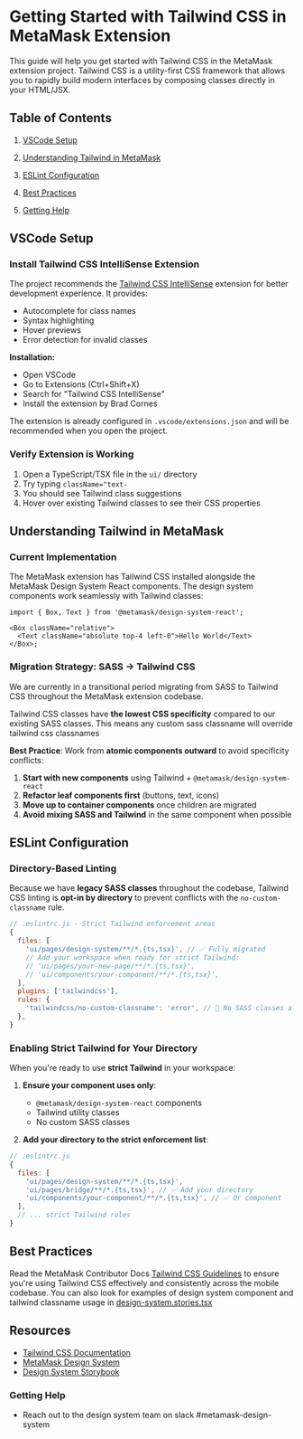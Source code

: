# Getting Started with Tailwind CSS in MetaMask Extension

This guide will help you get started with Tailwind CSS in the MetaMask extension project. Tailwind CSS is a utility-first CSS framework that allows you to rapidly build modern interfaces by composing classes directly in your HTML/JSX.

## Table of Contents

1. [VSCode Setup](#vscode-setup)
2. [Understanding Tailwind in MetaMask](#understanding-tailwind-in-metamask)
3. [ESLint Configuration](#eslint-configuration)
4. [Best Practices](#best-practices)

5. [Getting Help](#getting-help)

## VSCode Setup

### Install Tailwind CSS IntelliSense Extension

The project recommends the [Tailwind CSS IntelliSense](https://marketplace.visualstudio.com/items?itemName=bradlc.vscode-tailwindcss) extension for better development experience. It provides:

- Autocomplete for class names
- Syntax highlighting
- Hover previews
- Error detection for invalid classes

**Installation:**

- Open VSCode
- Go to Extensions (Ctrl+Shift+X)
- Search for "Tailwind CSS IntelliSense"
- Install the extension by Brad Cornes

The extension is already configured in `.vscode/extensions.json` and will be recommended when you open the project.

### Verify Extension is Working

1. Open a TypeScript/TSX file in the `ui/` directory
2. Try typing `className="text-`
3. You should see Tailwind class suggestions
4. Hover over existing Tailwind classes to see their CSS properties

## Understanding Tailwind in MetaMask

### Current Implementation

The MetaMask extension has Tailwind CSS installed alongside the MetaMask Design System React components. The design system components work seamlessly with Tailwind classes:

```tsx
import { Box, Text } from '@metamask/design-system-react';

<Box className="relative">
  <Text className="absolute top-4 left-0">Hello World</Text>
</Box>;
```

### Migration Strategy: SASS → Tailwind CSS

We are currently in a transitional period migrating from SASS to Tailwind CSS throughout the MetaMask extension codebase.

Tailwind CSS classes have **the lowest CSS specificity** compared to our existing SASS classes. This means any custom sass classname will override tailwind css classnames

**Best Practice**: Work from **atomic components outward** to avoid specificity conflicts:

1. **Start with new components** using Tailwind + `@metamask/design-system-react`
2. **Refactor leaf components first** (buttons, text, icons)
3. **Move up to container components** once children are migrated
4. **Avoid mixing SASS and Tailwind** in the same component when possible

## ESLint Configuration

### Directory-Based Linting

Because we have **legacy SASS classes** throughout the codebase, Tailwind CSS linting is **opt-in by directory** to prevent conflicts with the `no-custom-classname` rule.

```javascript
// .eslintrc.js - Strict Tailwind enforcement areas
{
  files: [
    'ui/pages/design-system/**/*.{ts,tsx}', // ✅ Fully migrated
    // Add your workspace when ready for strict Tailwind:
    // 'ui/pages/your-new-page/**/*.{ts,tsx}',
    // 'ui/components/your-component/**/*.{ts,tsx}',
  ],
  plugins: ['tailwindcss'],
  rules: {
    'tailwindcss/no-custom-classname': 'error', // 🚫 No SASS classes allowed
  },
}

```

### Enabling Strict Tailwind for Your Directory

When you're ready to use **strict Tailwind** in your workspace:

1. **Ensure your component uses only**:
   - `@metamask/design-system-react` components
   - Tailwind utility classes
   - No custom SASS classes

2. **Add your directory to the strict enforcement list**:

```javascript
// .eslintrc.js
{
  files: [
    'ui/pages/design-system/**/*.{ts,tsx}',
    'ui/pages/bridge/**/*.{ts,tsx}', // ✅ Add your directory
    'ui/components/your-component/**/*.{ts,tsx}', // ✅ Or component
  ],
  // ... strict Tailwind rules
}
```

## Best Practices

Read the MetaMask Contributor Docs [Tailwind CSS Guidelines](https://github.com/MetaMask/contributor-docs/blob/main/docs/tailwind-css.md) to ensure you're using Tailwind CSS effectively and consistently across the mobile codebase. You can also look for examples of design system component and tailwind classname usage in [design-system.stories.tsx](../app/component-library/components/design-system.stories.tsx)

## Resources

- [Tailwind CSS Documentation](https://tailwindcss.com/docs)
- [MetaMask Design System](https://github.com/MetaMask/metamask-design-system)
- [Design System Storybook](https://metamask.github.io/metamask-design-system)

### Getting Help

- Reach out to the design system team on slack #metamask-design-system
